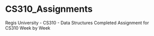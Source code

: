 # CS310_Assignments
Regis University - CS310 - Data Structures
Completed Assignment for CS310 Week by Week
